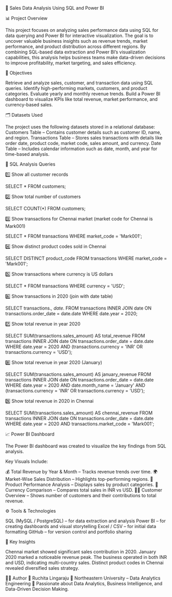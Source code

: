 🧠 Sales Data Analysis Using SQL and Power BI

📊 Project Overview

This project focuses on analyzing sales performance data using SQL for data querying and Power BI for interactive visualization. The goal is to uncover valuable business insights such as revenue trends, market performance, and product distribution across different regions.
By combining SQL-based data extraction and Power BI’s visualization capabilities, this analysis helps business teams make data-driven decisions to improve profitability, market targeting, and sales efficiency.

🎯 Objectives

Retrieve and analyze sales, customer, and transaction data using SQL queries.
Identify high-performing markets, customers, and product categories.
Evaluate yearly and monthly revenue trends.
Build a Power BI dashboard to visualize KPIs like total revenue, market performance, and currency-based sales.

🗂️ Datasets Used

The project uses the following datasets stored in a relational database:
Customers Table – Contains customer details such as customer ID, name, and region.
Transactions Table – Stores sales transactions with details like order date, product code, market code, sales amount, and currency.
Date Table – Includes calendar information such as date, month, and year for time-based analysis.

🧩 SQL Analysis Queries

1️⃣ Show all customer records

SELECT * FROM customers;

2️⃣ Show total number of customers

SELECT COUNT(*) FROM customers;

3️⃣ Show transactions for Chennai market (market code for Chennai is Mark001)

SELECT * FROM transactions 
WHERE market_code = 'Mark001';

4️⃣ Show distinct product codes sold in Chennai

SELECT DISTINCT product_code 
FROM transactions 
WHERE market_code = 'Mark001';

5️⃣ Show transactions where currency is US dollars

SELECT * 
FROM transactions 
WHERE currency = 'USD';

6️⃣ Show transactions in 2020 (join with date table)

SELECT transactions.*, date.* 
FROM transactions 
INNER JOIN date 
  ON transactions.order_date = date.date 
WHERE date.year = 2020;

7️⃣ Show total revenue in year 2020

SELECT SUM(transactions.sales_amount) AS total_revenue 
FROM transactions 
INNER JOIN date 
  ON transactions.order_date = date.date 
WHERE date.year = 2020 
  AND (transactions.currency = 'INR' OR transactions.currency = 'USD');
  
8️⃣ Show total revenue in year 2020 (January)

SELECT SUM(transactions.sales_amount) AS january_revenue 
FROM transactions 
INNER JOIN date 
  ON transactions.order_date = date.date 
WHERE date.year = 2020 
  AND date.month_name = 'January' 
  AND (transactions.currency = 'INR' OR transactions.currency = 'USD');
  
9️⃣ Show total revenue in 2020 in Chennai

SELECT SUM(transactions.sales_amount) AS chennai_revenue 
FROM transactions 
INNER JOIN date 
  ON transactions.order_date = date.date 
WHERE date.year = 2020 
  AND transactions.market_code = 'Mark001';
  
📈 Power BI Dashboard

The Power BI dashboard was created to visualize the key findings from SQL analysis.

Key Visuals Include:

💰 Total Revenue by Year & Month – Tracks revenue trends over time.
🌍 Market-Wise Sales Distribution – Highlights top-performing regions.
🛒 Product Performance Analysis – Displays sales by product categories.
💱 Currency Comparison – Compares total sales in INR vs USD.
🧍‍♂️ Customer Overview – Shows number of customers and their contributions to total revenue.

⚙️ Tools & Technologies

SQL (MySQL / PostgreSQL) – for data extraction and analysis
Power BI – for creating dashboards and visual storytelling
Excel / CSV – for initial data formatting
GitHub – for version control and portfolio sharing

🚀 Key Insights

Chennai market showed significant sales contribution in 2020.
January 2020 marked a noticeable revenue peak.
The business operated in both INR and USD, indicating multi-country sales.
Distinct product codes in Chennai revealed diversified sales strategy.

🧑‍💻 Author
👤 Ruchita Lingaraju
📍 Northeastern University – Data Analytics Engineering
💼 Passionate about Data Analytics, Business Intelligence, and Data-Driven Decision Making.

